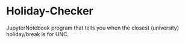 # Holiday-Checker
JupyterNotebook program that tells you when the closest (university) holiday/break is for UNC.
